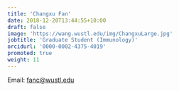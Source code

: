 ```yaml
---
title: 'Changxu Fan'
date: 2018-12-20T13:44:55+10:00
draft: false
image: 'https://wang.wustl.edu/img/ChangxuLarge.jpg'
jobtitle: 'Graduate Student (Immunology)'
orcidurl: '0000-0002-4375-4019'
promoted: true
weight: 11
---
```

Email: fanc@wustl.edu